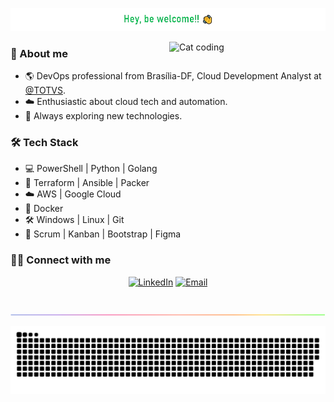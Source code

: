 ![be welcome](https://github.com/mattborgesdev/mattborgesdev/blob/main/images/be-welcome.png)

<img align="right" src="https://github.com/mattborgesdev/mattborgesdev/blob/main/images/catjam.gif" alt="Cat coding" width="250px">

<div align="left">
  
  ### 🧙 About me
  
  * 🌎 DevOps professional from Brasília-DF, Cloud Development Analyst at <a href="https://www.totvs.com" target="_blank">@TOTVS</a>.
  * ☁️ Enthusiastic about cloud tech and automation.
  * 🚀 Always exploring new technologies.
  
  ### 🛠 Tech Stack
  
  * 💻 PowerShell | Python | Golang
  * 🔧 Terraform | Ansible | Packer
  * ☁️ AWS | Google Cloud
  * 🐳 Docker
  * 🛠️ Windows | Linux | Git
  * 📐 Scrum | Kanban | Bootstrap | Figma


  ### 🤝🏻 Connect with me

  <p align="center">
  <a href="https://www.linkedin.com/in/mattborgesdev/" target="_blank"><img alt="LinkedIn" src="https://img.shields.io/badge/LinkedIn-Matheus%20Borges-blue?style=flat-square&logo=linkedin"></a>
  <a href="mailto:mattborgesdev@gmail.com" target="_blank"><img alt="Email" src="https://img.shields.io/badge/Email-mattborgesdev@gmail.com-blue?style=flat-square&logo=gmail"></a>
  </p>
 
</div>

<br/>

<img src="https://github.com/mattborgesdev/mattborgesdev/blob/main/images/rainbow-line.png">

![snake game](https://github.com/mattborgesdev/mattborgesdev/blob/main/animations/github-contribution-grid-snake.svg)
